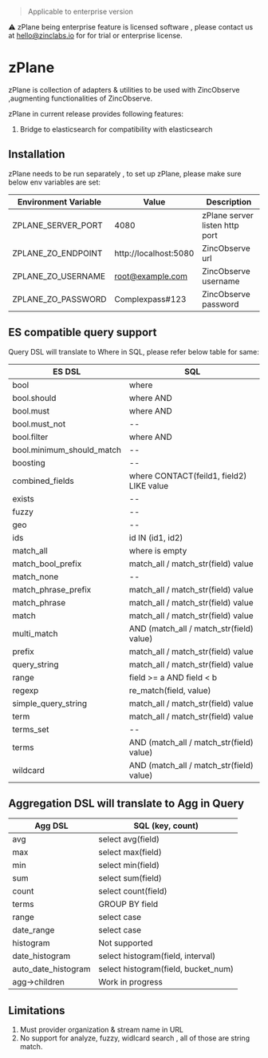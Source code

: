 > Applicable to enterprise version 

⚠️ zPlane being enterprise feature is licensed software , please contact us at [hello@zinclabs.io](mailto:hello@zinclabs.io) for for trial or enterprise license.

# zPlane

zPlane is collection of adapters & utilities to be used with ZincObserve ,augmenting functionalities of ZincObserve.

zPlane in current release provides following features:

1. Bridge to elasticsearch for compatibility with elasticsearch

## Installation
zPlane needs to be run separately , to set up zPlane, please make sure below env variables are set:

| Environment Variable          | Value                     | Description                               |
| ----------------------------- | ------------------------- |------------------------------------------ | 
| ZPLANE_SERVER_PORT            | 4080                      | zPlane server listen http port            | 
| ZPLANE_ZO_ENDPOINT            | http://localhost:5080     | ZincObserve url                           |
| ZPLANE_ZO_USERNAME            | root@example.com          | ZincObserve username                      |
| ZPLANE_ZO_PASSWORD            | Complexpass#123           | ZincObserve password                      |

## ES compatible query support
Query DSL will translate to Where in SQL, please refer below table for same:

| ES DSL                    | SQL                                      |
| ------------------------- | ---------------------------------------- |
| bool                      | where                                    |
| bool.should               | where AND                                |
| bool.must                 | where AND                                |
| bool.must_not             | --                                       |
| bool.filter               | where AND                                |
| bool.minimum_should_match | --                                       |
| boosting                  | --                                       |
| combined_fields           | where CONTACT(feild1, field2) LIKE value |
| exists                    | --                                       |
| fuzzy                     | --                                       |
| geo                       | --                                       |
| ids                       | id IN (id1, id2)                         |
| match_all                 | where is empty                           |
| match_bool_prefix         | match_all / match_str(field) value       |
| match_none                | --                                       |
| match_phrase_prefix       | match_all / match_str(field) value       |
| match_phrase              | match_all / match_str(field) value       |
| match                     | match_all / match_str(field) value       |
| multi_match               | AND (match_all / match_str(field) value) |
| prefix                    | match_all / match_str(field) value       |
| query_string              | match_all / match_str(field) value       |
| range                     | field >= a AND field < b                 |
| regexp                    | re_match(field, value)                   |
| simple_query_string       | match_all / match_str(field) value       |
| term                      | match_all / match_str(field) value       |
| terms_set                 | --                                       |
| terms                     | AND (match_all / match_str(field) value) |
| wildcard                  | AND (match_all / match_str(field) value) |

## Aggregation DSL will translate to Agg in Query

| Agg DSL             | SQL (key, count)                    |
| ------------------- | ----------------------------------- |
| avg                 | select avg(field)                   |
| max                 | select max(field)                   |
| min                 | select min(field)                   |
| sum                 | select sum(field)                   |
| count               | select count(field)                 |
| terms               | GROUP BY field                      |
| range               | select case                         |
| date_range          | select case                         |
| histogram           | Not supported                       |
| date_histogram      | select histogram(field, interval)   |
| auto_date_histogram | select histogram(field, bucket_num) |
| agg->children       | Work in progress                    |


## Limitations 

1. Must provider organization & stream name in URL
2. No support for analyze, fuzzy,  widlcard search , all of those are string match.